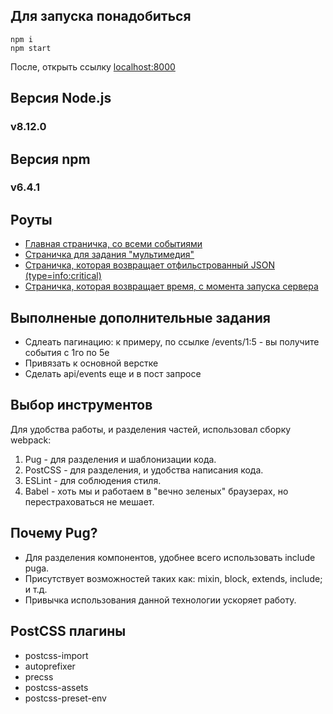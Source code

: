 ## Для запуска понадобиться
```
npm i
npm start
```
После, открыть ссылку [localhost:8000](http://localhost:8000/events)
## Версия Node.js
### v8.12.0
## Версия npm
### v6.4.1
## Роуты
* [Главная страничка, со всеми событиями](http://localhost:8000/events)
* [Страничка для задания "мультимедия"](http://localhost:8000/video)
* [Страничка, которая возвращает отфильстрованный JSON (type=info:critical)](http://localhost:8000/api/events?type=info:critical)
* [Страничка, которая возвращает время, с момента запуска сервера](http://localhost:8000/status)
## Выполненые дополнительные задания
* Сдлеать пагинацию: к примеру, по ссылке /events/1:5 - вы получите события с 1го по 5е
* Привязать к основной верстке
* Сделать api/events еще и в пост запросе
## Выбор инструментов
Для удобства работы, и разделения частей, использовал сборку webpack:
1. Pug - для разделения и шаблонизации кода.
1. PostCSS - для разделения, и удобства написания кода.
1. ESLint - для соблюдения стиля.
1. Babel - хоть мы и работаем в "вечно зеленых" браузерах, но перестраховаться не мешает.
## Почему Pug?
* Для разделения компонентов, удобнее всего использовать include pugа.
* Присутствует возможностей таких как: mixin, block, extends, include; и т.д.
* Привычка использования данной технологии ускоряет работу.
## PostCSS плагины
* postcss-import
* autoprefixer
* precss
* postcss-assets
* postcss-preset-env